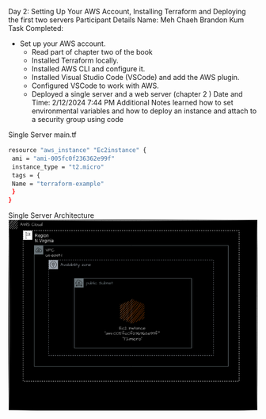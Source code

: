 Day 2: Setting Up Your AWS Account, Installing Terraform and Deploying the first two servers
Participant Details
Name: Meh Chaeh Brandon Kum
Task Completed: 
- Set up your AWS account.
   - Read part of chapter two of the book
   - Installed Terraform locally.
   - Installed AWS CLI and configure it.
   - Installed Visual Studio Code (VSCode) and add the AWS plugin.
   - Configured  VSCode to work with AWS.
   - Deployed a single server and a web server (chapter 2 )
Date and Time: 2/12/2024 7:44 PM
Additional Notes
learned how to set environmental variables and how to deploy an instance and attach to a security group using code


Single Server
main.tf
```bash
resource "aws_instance" "Ec2instance" {
 ami = "ami-005fc0f236362e99f"
 instance_type = "t2.micro"
 tags = {
 Name = "terraform-example"
 }
}
```
Single Server Architecture
![Single Server Architecture](SingleServer.drawio.png)


